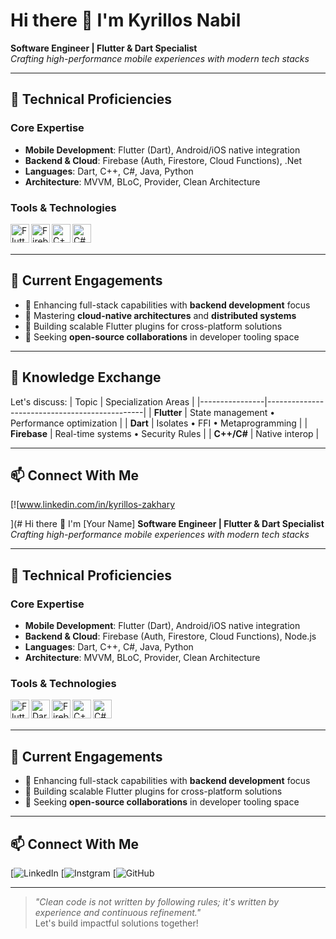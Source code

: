 # Hi there 👋 I'm Kyrillos Nabil
**Software Engineer | Flutter & Dart Specialist**  
*Crafting high-performance mobile experiences with modern tech stacks*

---

## 🔧 Technical Proficiencies
### Core Expertise
- **Mobile Development**: Flutter (Dart), Android/iOS native integration  
- **Backend & Cloud**: Firebase (Auth, Firestore, Cloud Functions), .Net  
- **Languages**: Dart, C++, C#, Java, Python  
- **Architecture**: MVVM, BLoC, Provider, Clean Architecture

### Tools & Technologies
<img align="left" alt="Flutter" width="30px" src="https://cdn.worldvectorlogo.com/logos/flutter-logo.svg" />
<img align="left" alt="Firebase" width="30px" src="https://cdn.worldvectorlogo.com/logos/firebase-1.svg" />
<img align="left" alt="C++" width="30px" src="https://cdn.worldvectorlogo.com/logos/c.svg" />
<img align="left" alt="C#" width="30px" src="https://cdn.worldvectorlogo.com/logos/c--4.svg" />
<br/><br/>

---

## 🚀 Current Engagements
- 🔭 Enhancing full-stack capabilities with **backend development** focus
- 🌱 Mastering **cloud-native architectures** and **distributed systems**
- 📱 Building scalable Flutter plugins for cross-platform solutions
- 👯 Seeking **open-source collaborations** in developer tooling space

---

## 💬 Knowledge Exchange
Let's discuss:
| Topic          | Specialization Areas                          |
|----------------|-----------------------------------------------|
| **Flutter**    | State management • Performance optimization   |
| **Dart**       | Isolates • FFI • Metaprogramming              |
| **Firebase**   | Real-time systems • Security Rules            |
| **C++/C#**     | Native interop                                |

---

## 📫 Connect With Me
[![www.linkedin.com/in/kyrillos-zakhary

](# Hi there 👋 I'm [Your Name]
**Software Engineer | Flutter & Dart Specialist**  
*Crafting high-performance mobile experiences with modern tech stacks*

---

## 🔧 Technical Proficiencies
### Core Expertise
- **Mobile Development**: Flutter (Dart), Android/iOS native integration  
- **Backend & Cloud**: Firebase (Auth, Firestore, Cloud Functions), Node.js  
- **Languages**: Dart, C++, C#, Java, Python  
- **Architecture**: MVVM, BLoC, Provider, Clean Architecture

### Tools & Technologies
<img align="left" alt="Flutter" width="30px" src="https://cdn.worldvectorlogo.com/logos/flutter-logo.svg" />
<img align="left" alt="Dart" width="30px" src="https://cdn.worldvectorlogo.com/logos/dart-logo.svg" />
<img align="left" alt="Firebase" width="30px" src="https://cdn.worldvectorlogo.com/logos/firebase-1.svg" />
<img align="left" alt="C++" width="30px" src="https://cdn.worldvectorlogo.com/logos/c.svg" />
<img align="left" alt="C#" width="30px" src="https://cdn.worldvectorlogo.com/logos/c--4.svg" />
<br/><br/>

---

## 🚀 Current Engagements
- 🔭 Enhancing full-stack capabilities with **backend development** focus
- 📱 Building scalable Flutter plugins for cross-platform solutions
- 👯 Seeking **open-source collaborations** in developer tooling space

---


## 📫 Connect With Me
[![LinkedIn](www.linkedin.com/in/kyrillos-zakhary)
[![Instgram](https://www.instagram.com/kero_nabil20/)
[![GitHub](https://github.com/keronabil20/)

---

> *"Clean code is not written by following rules; it's written by experience and continuous refinement."*  
> Let's build impactful solutions together!
